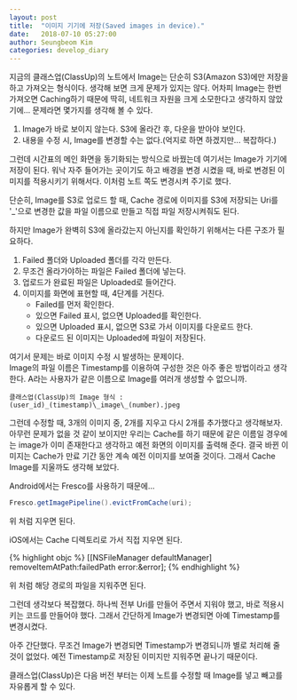 ```yaml
---
layout: post
title:  "이미지 기기에 저장(Saved images in device)."
date:   2018-07-10 05:27:00
author: Seungbeom Kim
categories: develop_diary
---
```


지금의 클래스업(ClassUp)의 노트에서 Image는 단순히 S3(Amazon S3)에만 저장을 하고 가져오는 형식이다.
생각해 보면 크게 문제가 있지는 않다. 어차피 Image는 한번 가져오면 Caching하기 때문에 딱히, 네트워크 자원을 크게 소모한다고 생각하지 않았기에...
문제라면 몇가지를 생각해 볼 수 있다.
1. Image가 바로 보이지 않는다. S3에 올라간 후, 다운을 받아야 보인다.
2. 내용을 수정 시, Image를 변경할 수는 없다.(억지로 하면 하겠지만... 복잡하다.)

그런데 시간표의 메인 화면을 동기화되는 방식으로 바꿨는데 여기서는 Image가 기기에 저장이 된다. 워낙 자주 들어가는 곳이기도 하고 배경을 변경 시켰을 때, 바로 변경된 이미지를 적용시키기 위해서다. 이처럼 노트 쪽도 변경시켜 주기로 했다.

단순히, Image를 S3로 업로드 할 때, Cache 경로에 이미지를 S3에 저장되는 Uri를 '_'으로 변경한 값을 파일 이름으로 만들고 직접 파일 저장시켜줘도 된다.

하지만 Image가 완벽히 S3에 올라갔는지 아닌지를 확인하기 위해서는 다른 구조가 필요하다.
1. Failed 폴더와 Uploaded 폴더를 각각 만든다.
2. 무조건 올라가야하는 파일은 Failed 폴더에 넣는다.
3. 업로드가 완료된 파일은  Uploaded로 들어간다.
4. 이미지를 화면에 표현할 때, 4단계를 거친다.
    - Failed를 먼저 확인한다.
    - 있으면 Failed 표시, 없으면 Uploaded를 확인한다.
    - 있으면 Uploaded 표시, 없으면 S3로 가서 이미지를 다운로드 한다.
    - 다운로드 된 이미지는 Uploaded에 파일이 저장된다.


여기서 문제는 바로 이미지 수정 시 발생하는 문제이다.<br>
Image의 파일 이름은 Timestamp를 이용하여 구성한 것은 아주 좋은 방법이라고 생각한다. A라는 사용자가 같은 이름으로 Image를 여러개 생성할 수 없으니까.<br>

    클래스업(ClassUp)의 Image 형식 : (user_id)_(timestamp)\_image\_(number).jpeg

그런데 수정할 때, 3개의 이미지 중, 2개를 지우고 다시 2개를 추가했다고 생각해보자. 아무런 문제가 없을 것 같이 보이지만 우리는 Cache를 하기 때문에 같은 이름일 경우에는 image가 이미 존재한다고 생각하고 예전 화면의 이미지를 출력해 준다.
결국 바뀐 이미지는 Cache가 만료 기간 동안 계속 예전 이미지를 보여줄 것이다.
그래서 Cache Image를 지울까도 생각해 보았다.

Android에서는 Fresco를 사용하기 때문에...
```java
Fresco.getImagePipeline().evictFromCache(uri);
```
위 처럼 지우면 된다.

iOS에서는 Cache 디렉토리로 가서 직접 지우면 된다.

{% highlight objc %}
[[NSFileManager defaultManager] removeItemAtPath:failedPath error:&error];
{% endhighlight %}

위 처럼 해당 경로의 파일을 지워주면 된다.

그런데 생각보다 복잡했다. 하나씩 전부 Uri를 만들어 주면서 지워야 했고, 바로 적용시키는 코드를 만들어야 했다. 그래서 간단하게 Image가 변경되면 아예 Timestamp를 변경시켰다.

아주 간단했다. 무조건 Image가 변경되면 Timestamp가 변경되니까 별로 처리해 줄 것이 없었다.
예전 Timestamp로 저장된 이미지만 지워주면 끝나기 때문이다.

클래스업(ClassUp)은 다음 버전 부터는 이제 노트를 수정할 때  Image를 넣고 빼고를 자유롭게 할 수 있다.
